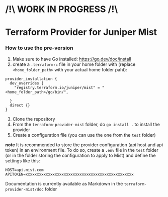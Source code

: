 # /!\ WORK IN PROGRESS /!\

# Terraform Provider for Juniper Mist

### How to use the pre-version
1. Make sure to have Go installed: https://go.dev/doc/install
2. create a `.terraformrc` file in your home folder with (replace `<home_folder_path>` with your actual home folder paht):
```
provider_installation {
  dev_overrides {
    "registry.terraform.io/juniper/mist" = "<home_folder_path>/go/bin/",

  }
  direct {}
}
```
3. Clone the repository
4. From the `terraform-provider-mist` folder, do `go install .` to install the provider
5. Create a configuration file (you can use the one from the `test` folder)

**note**
It is recommended to store the provider configuration (api host and api token) in an environment file.
To do so, create a `.env` file in the `test` folder (or in the folder storing the configuration to apply to Mist) and define the settings like this:
```
HOST=api.mist.com
APITOKEN=xxxxxxxxxxxxxxxxxxxxxxxxxxxxxxxxxxxxxxxxxxxxxxxx
```



Documentation is currently available as Markdown in the `terraform-provider-mist/doc` folder
